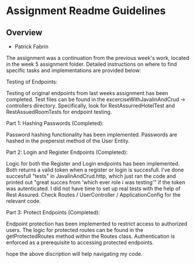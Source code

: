 # Assignment Readme Guidelines

## Overview

- Patrick Fabrin

The assignment was a continuation from the previous week's work, located in the week 5 assignment folder.
Detailed instructions on where to find specific tasks and implementations are provided below:

Testing of Endpoints:

Testing of original endpoints from last weeks assignment has been completed.
Test files can be found in the excerciseWithJavalinAndCrud -> controllers directory.
Specifically, look for RestAssurredHotelTest and RestAssuedRoomTests for endpoint testing.

Part 1: Hashing Passwords (Completed):

Password hashing functionality has been implemented.
Passwords are hashed in the prepersist method of the User Entity.

Part 2: Login and Register Endpoints (Completed):

Logic for both the Register and Login endpoints has been implemented.
Both returns a valid token when a register or login is succesfull. I've done succesfull "tests" in JavalinAndCrud.http, 
which just ran the code and printed out "great succes from 'which ever role i was testing'" if the token was autenticated. 
I did not have time to set up real tests with the help of Rest Assured.
Check Routes / UserController / ApplicationConfig for the relevant code.


Part 3: Protect Endpoints (Completed):

Endpoint protection has been implemented to restrict access to authorized users.
The logic for protected routes can be found in the getProtectedRoutes method within the Routes class.
Authentication is enforced as a prerequisite to accessing protected endpoints.

hope the above discription will help navigating my code. 
